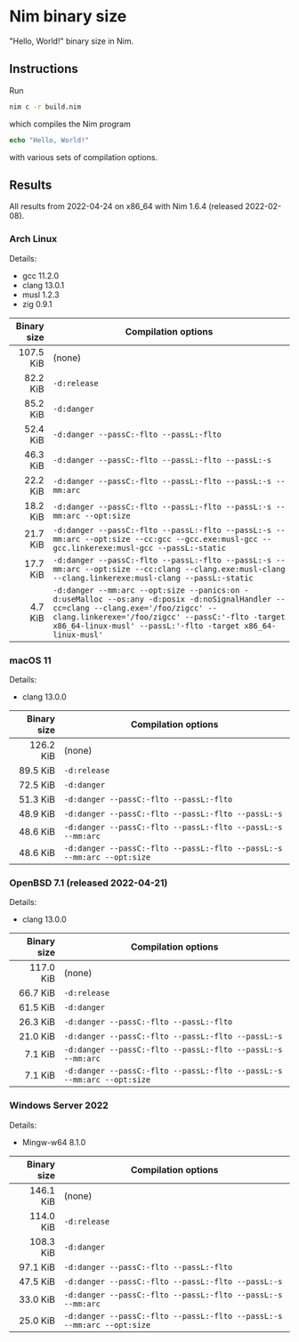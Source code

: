 # Nim binary size

"Hello, World!" binary size in Nim.

## Instructions

Run

```sh
nim c -r build.nim
```

which compiles the Nim program

```Nim
echo "Hello, World!"
```

with various sets of compilation options.

## Results

All results from 2022-04-24 on x86_64 with Nim 1.6.4 (released 2022-02-08).

### Arch Linux

Details:

- gcc 11.2.0
- clang 13.0.1
- musl 1.2.3
- zig 0.9.1

| Binary size | Compilation options |
| ----------: | ------------------- |
|   107.5 KiB | (none) |
|    82.2 KiB | `-d:release` |
|    85.2 KiB | `-d:danger` |
|    52.4 KiB | `-d:danger --passC:-flto --passL:-flto` |
|    46.3 KiB | `-d:danger --passC:-flto --passL:-flto --passL:-s` |
|    22.2 KiB | `-d:danger --passC:-flto --passL:-flto --passL:-s --mm:arc` |
|    18.2 KiB | `-d:danger --passC:-flto --passL:-flto --passL:-s --mm:arc --opt:size` |
|    21.7 KiB | `-d:danger --passC:-flto --passL:-flto --passL:-s --mm:arc --opt:size --cc:gcc --gcc.exe:musl-gcc --gcc.linkerexe:musl-gcc --passL:-static` |
|    17.7 KiB | `-d:danger --passC:-flto --passL:-flto --passL:-s --mm:arc --opt:size --cc:clang --clang.exe:musl-clang --clang.linkerexe:musl-clang --passL:-static` |
|     4.7 KiB | `-d:danger --mm:arc --opt:size --panics:on -d:useMalloc --os:any -d:posix -d:noSignalHandler --cc=clang --clang.exe='/foo/zigcc' --clang.linkerexe='/foo/zigcc' --passC:'-flto -target x86_64-linux-musl' --passL:'-flto -target x86_64-linux-musl'` |

### macOS 11

Details:

- clang 13.0.0

| Binary size | Compilation options |
| ----------: | ------------------- |
|   126.2 KiB | (none) |
|    89.5 KiB | `-d:release` |
|    72.5 KiB | `-d:danger` |
|    51.3 KiB | `-d:danger --passC:-flto --passL:-flto` |
|    48.9 KiB | `-d:danger --passC:-flto --passL:-flto --passL:-s` |
|    48.6 KiB | `-d:danger --passC:-flto --passL:-flto --passL:-s --mm:arc` |
|    48.6 KiB | `-d:danger --passC:-flto --passL:-flto --passL:-s --mm:arc --opt:size` |

### OpenBSD 7.1 (released 2022-04-21)

Details:

- clang 13.0.0

| Binary size | Compilation options |
| ----------: | ------------------- |
|   117.0 KiB | (none) |
|    66.7 KiB | `-d:release` |
|    61.5 KiB | `-d:danger` |
|    26.3 KiB | `-d:danger --passC:-flto --passL:-flto` |
|    21.0 KiB | `-d:danger --passC:-flto --passL:-flto --passL:-s` |
|     7.1 KiB | `-d:danger --passC:-flto --passL:-flto --passL:-s --mm:arc` |
|     7.1 KiB | `-d:danger --passC:-flto --passL:-flto --passL:-s --mm:arc --opt:size` |

### Windows Server 2022

Details:

- Mingw-w64 8.1.0

| Binary size | Compilation options |
| ----------: | ------------------- |
|   146.1 KiB | (none) |
|   114.0 KiB | `-d:release` |
|   108.3 KiB | `-d:danger` |
|    97.1 KiB | `-d:danger --passC:-flto --passL:-flto` |
|    47.5 KiB | `-d:danger --passC:-flto --passL:-flto --passL:-s` |
|    33.0 KiB | `-d:danger --passC:-flto --passL:-flto --passL:-s --mm:arc` |
|    25.0 KiB | `-d:danger --passC:-flto --passL:-flto --passL:-s --mm:arc --opt:size` |

